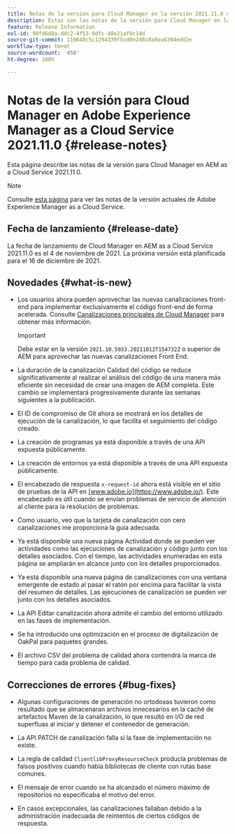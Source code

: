 ```yaml
---
title: Notas de la versión para Cloud Manager en la versión 2021.11.0 de AEM as a Cloud Service
description: Estas son las notas de la versión para Cloud Manager en la versión 2021.11.0 de AEM as a Cloud Service
feature: Release Information
exl-id: 98fd6d8a-ddc2-4f53-9dfc-d8e21af0c14d
source-git-commit: 119648c5c1294339f5cd0e2d8c0a0ea6304edd2e
workflow-type: tm+mt
source-wordcount: '458'
ht-degree: 100%

---
```


# Notas de la versión para Cloud Manager en Adobe Experience Manager as a Cloud Service 2021.11.0 {#release-notes}

Esta página describe las notas de la versión para Cloud Manager en AEM as a Cloud Service 2021.11.0.

>[!NOTE]
>
>Consulte [esta página](/help/release-notes/release-notes-cloud/release-notes-current.md) para ver las notas de la versión actuales de Adobe Experience Manager as a Cloud Service.

## Fecha de lanzamiento {#release-date}

La fecha de lanzamiento de Cloud Manager en AEM as a Cloud Service 2021.11.0 es el 4 de noviembre de 2021.
La próxima versión está planificada para el 16 de diciembre de 2021.

## Novedades {#what-is-new}

* Los usuarios ahora pueden aprovechar las nuevas canalizaciones front-end para implementar exclusivamente el código front-end de forma acelerada. Consulte [Canalizaciones principales de Cloud Manager](/help/implementing/cloud-manager/configuring-pipelines/introduction-ci-cd-pipelines.md#front-end) para obtener más información.

   >[!IMPORTANT]
   >Debe estar en la versión `2021.10.5933.20211012T154732Z` o superior de AEM para aprovechar las nuevas canalizaciones Front End.

* La duración de la canalización Calidad del código se reduce significativamente al realizar el análisis del código de una manera más eficiente sin necesidad de crear una imagen de AEM completa. Este cambio se implementará progresivamente durante las semanas siguientes a la publicación.

* El ID de compromiso de Git ahora se mostrará en los detalles de ejecución de la canalización, lo que facilita el seguimiento del código creado.

* La creación de programas ya está disponible a través de una API expuesta públicamente.

* La creación de entornos ya está disponible a través de una API expuesta públicamente.

* El encabezado de respuesta `x-request-id` ahora está visible en el sitio de pruebas de la API en [www.adobe.io](https://www.adobe.io/). Este encabezado es útil cuando se envían problemas de servicio de atención al cliente para la resolución de problemas.

* Como usuario, veo que la tarjeta de canalización con cero canalizaciones me proporciona la guía adecuada.

* Ya está disponible una nueva página Actividad donde se pueden ver actividades como las ejecuciones de canalización y código junto con los detalles asociados. Con el tiempo, las actividades enumeradas en esta página se ampliarán en alcance junto con los detalles proporcionados.

* Ya está disponible una nueva página de canalizaciones con una ventana emergente de estado al pasar el ratón por encima para facilitar la vista del resumen de detalles. Las ejecuciones de canalización se pueden ver junto con los detalles asociados.

* La API Editar canalización ahora admite el cambio del entorno utilizado en las fases de implementación.

* Se ha introducido una optimización en el proceso de digitalización de OakPal para paquetes grandes.

* El archivo CSV del problema de calidad ahora contendrá la marca de tiempo para cada problema de calidad.

## Correcciones de errores {#bug-fixes}

* Algunas configuraciones de generación no ortodoxas tuvieron como resultado que se almacenaran archivos innecesarios en la caché de artefactos Maven de la canalización, lo que resultó en I/O de red superfluas al iniciar y detener el contenedor de generación.

* La API PATCH de canalización falla si la fase de implementación no existe.

* La regla de calidad `ClientlibProxyResourceCheck` producía problemas de falsos positivos cuando había bibliotecas de cliente con rutas base comunes.

* El mensaje de error cuando se ha alcanzado el número máximo de repositorios no especificaba el motivo del error.

* En casos excepcionales, las canalizaciones fallaban debido a la administración inadecuada de reintentos de ciertos códigos de respuesta.
